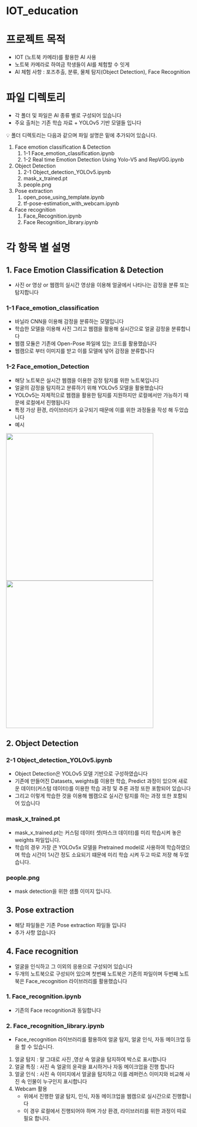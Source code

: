 # IOT_education

# 프로젝트 목적

- IOT (노트북 카메라)를 활용한 AI 사용
- 노트북 카메라로 하여금 학생들이 AI를 체험할 수 잇게
- AI 체험 사항 : 포즈추출, 분류, 물체 탐지(Object Detection), Face Recognition

# 파일 디렉토리

- 각 폴더 및 파일은 AI 종류 별로 구성되어 있습니다
- 주요 출처는 기존 학습 자료 + YOLOv5 기반 모델들 입니다

<aside>
💡 폴더 디렉토리는 다음과 같으며 파일 설명은 밑에 추가되어 있습니다.

</aside>

1. Face emotion classification & Detection 
    1. 1-1 Face_emotion_classification.ipynb
    2. 1-2 Real time Emotion Detection Using Yolo-V5 and RepVGG.ipynb
2. Object Detection
    1. 2-1 Object_detection_YOLOv5.ipynb
    2. mask_x_trained.pt
    3. people.png 
3. Pose extraction 
    1. open_pose_using_template.ipynb
    2. tf-pose-estimation_with_webcam.ipynb
4. Face recognition 
    1. Face_Recognition.ipynb
    2. Face Recognition_library.ipynb

# 각 항목 별 설명

## 1. Face Emotion Classification & Detection

- 사진 or 영상 or 웹캠의 실시간 영상을 이용해 얼굴에서 나타나는 감정을 분류 또는 탐지합니다

### 1-1 Face_emotion_classification

- 바닐라 CNN을 이용해 감정을 분류하는 모델입니다
- 학습한 모델을 이용해 사진 그리고 웹캠을 활용해 실시간으로 얼굴 감정을 분류합니다
- 웹캠 모듈은 기존에 Open-Pose 파일에 있는 코드를 활용했습니다
- 웹캠으로 부터 이미지를 받고 이를 모델에 넣어 감정을 분류합니다

### 1-2 Face_emotion_Detection

- 해당 노트북은 실시간 웹캠을 이용한 감정 탐지를 위한 노트북입니다
- 얼굴의 감정을 탐지하고 분류하기 위해 YOLOv5 모델을 활용했습니다
- YOLOv5는 자체적으로 웹캠을 활용한 탐지를 지원하지만 로컬에서만 가능하기 때문에 로컬에서 진행됩니다
- 특정 가상 환경, 라이브러리가 요구되기 때문에 이를 위한 과정들을 작성 해 두었습니다
- 예시


<img src="https://user-images.githubusercontent.com/92499881/172298509-0c4561f6-ad08-45af-8121-a59f64c885f1.png" width="400" height="400"/>

<img src="https://user-images.githubusercontent.com/92499881/172298562-407f7cb1-fc99-4739-a2e6-218dfaac9baa.png" width="400" height="400"/>








## 2. Object Detection

### 2-1 Object_detection_YOLOv5.ipynb

- Object Detection은 YOLOv5 모델 기반으로 구성하였습니다
- 기존에 만들어진 Datasets, weights를 이용한 학습, Predict 과정이 있으며 새로운 데이터(커스텀 데이터)를 이용한 학습 과정 및 추론 과정 또한 포함되어 있습니다
- 그리고 이렇게 학습한 것을 이용해 웹캠으로 실시간 탐지를 하는 과정 또한 포함되어 있습니다

### mask_x_trained.pt

- mask_x_trained.pt는 커스텀 데이터 셋(마스크 데이터)를 미리 학습시켜 놓은 weights 파일입니다.
- 학습의 경우 가장 큰 YOLOv5x 모델을 Pretrained model로 사용하여 학습하였으며 학습 시간이 1시간 정도 소요되기 떄문에 미리 학습 시켜 두고 따로 저장 해 두었습니다.

### people.png

- mask detection을 위한 샘플 이미지 입니다.

## 3. Pose extraction

- 해당 파일들은 기존 Pose extraction 파일들 입니다
- 추가 사항 없습니다

## 4. Face recognition

- 얼굴을 인식하고 그 이외의 응용으로 구성되어 있습니다
- 두개의 노트북으로 구성되어 있으며 첫번째 노트북은 기존의 파일이며 두번째 노트북은 Face_recognition 라이브러리를 활용했습니다

### 1. Face_recognition.ipynb

- 기존의 Face recognition과 동일합니다

### 2. Face_recognition_library.ipynb

- Face_recognition 라이브러리를 활용하여 얼굴 탐지, 얼굴 인식, 자동 메이크업 등을 할 수 있습니다.
1. 얼굴 탐지 : 말 그대로 사진 ,영상 속 얼굴을 탐지하여 박스로 표시합니다 
2. 얼굴 특징 : 사진 속 얼굴의 윤곽을 표시하거나 자동 메이크업을 진행 합니다 
3. 얼굴 인식 : 사진 속 이미지에서 얼굴을 탐지하고 이를 레퍼런스 이미지와 비교해 사진 속 인물이 누구인지 표시합니다 
4. Webcam 활용 
    - 위에서 진행한 얼굴 탐지, 인식, 자동 메이크업을 웹캠으로 실시간으로 진행합니다
    - 이 경우 로컬에서 진행되어야 하며 가상 환경, 라이브러리를 위한 과정이 따로 필요 합니다.
